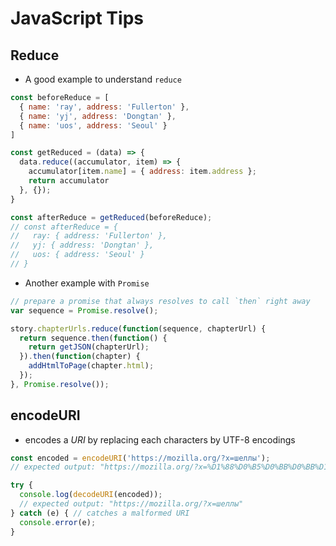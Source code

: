 # JavaScript Tips


## Reduce
* A good example to understand `reduce`
```javascript
const beforeReduce = [
  { name: 'ray', address: 'Fullerton' },
  { name: 'yj', address: 'Dongtan' },
  { name: 'uos', address: 'Seoul' }
]

const getReduced = (data) => {
  data.reduce((accumulator, item) => {
    accumulator[item.name] = { address: item.address };
    return accumulator
  }, {});
}

const afterReduce = getReduced(beforeReduce);
// const afterReduce = {
//   ray: { address: 'Fullerton' },
//   yj: { address: 'Dongtan' },
//   uos: { address: 'Seoul' }
// }
```
* Another example with `Promise`
```javascript
// prepare a promise that always resolves to call `then` right away
var sequence = Promise.resolve();

story.chapterUrls.reduce(function(sequence, chapterUrl) {
  return sequence.then(function() {
    return getJSON(chapterUrl);
  }).then(function(chapter) {
    addHtmlToPage(chapter.html);
  });
}, Promise.resolve());
```


## encodeURI
* encodes a *URI* by replacing each characters by UTF-8 encodings
```javascript
const encoded = encodeURI('https://mozilla.org/?x=шеллы');
// expected output: "https://mozilla.org/?x=%D1%88%D0%B5%D0%BB%D0%BB%D1%8B"

try {
  console.log(decodeURI(encoded));
  // expected output: "https://mozilla.org/?x=шеллы"
} catch (e) { // catches a malformed URI
  console.error(e);
}
```
